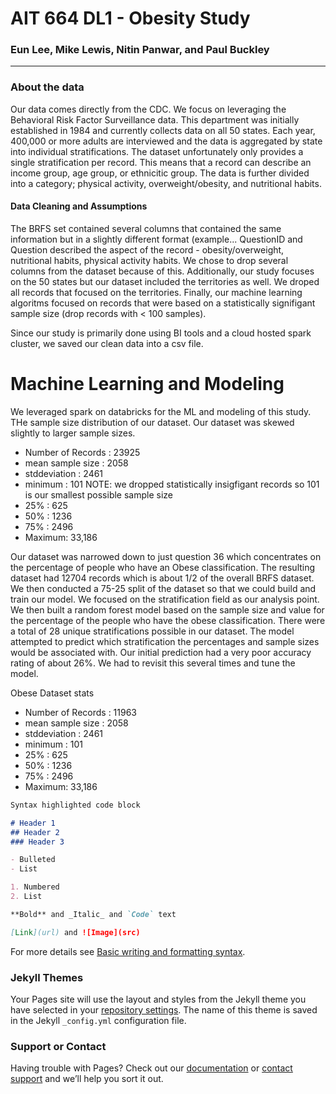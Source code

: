 # AIT 664 DL1 - Obesity Study
### Eun Lee, Mike Lewis, Nitin Panwar, and Paul Buckley
<hr/>


### About the data
Our data comes directly from the CDC. We focus on leveraging the Behavioral Risk Factor Surveillance data. This department was initially established in 1984 and currently collects data on all 50 states. Each year, 400,000 or more adults are interviewed and the data is aggregated by state into individual stratifications. The dataset unfortunately only provides a single stratification per record. This means that a record can describe an income group, age group, or ethnicitic group. The data is further divided into a category; physical activity, overweight/obesity, and nutritional habits.

#### Data Cleaning and Assumptions

The BRFS set contained several columns that contained the same information but in a slightly different format (example... QuestionID and Question described the aspect of the record - obesity/overweight, nutritional habits, physical activity habits. We chose to drop several columns from the dataset because of this. Additionally, our study focuses on the 50 states but our dataset included the territories as well. We droped all records that focused on the territories. Finally, our machine learning algoritms focused on records that were based on a statistically signifigant sample size (drop records with < 100 samples).

Since our study is primarily done using BI tools and a cloud hosted spark cluster, we saved our clean data into a csv file. 

# Machine Learning and Modeling

We leveraged spark on databricks for the ML and modeling of this study. THe sample size distribution of our dataset. Our dataset was skewed slightly to larger sample sizes.

 - Number of Records : 23925
 - mean sample size : 2058
 - stddeviation : 2461
 - minimum : 101 NOTE: we dropped statistically insigfigant records so 101 is our smallest possible sample size
 - 25% : 625
 - 50% : 1236
 - 75% : 2496
 - Maximum: 33,186

Our dataset was narrowed down to just question 36 which concentrates on the percentage of people who have an Obese classification. The resulting dataset had 12704 records which is about 1/2 of the overall BRFS dataset. We then conducted a 75-25 split of the dataset so that we could build and train our model. We focused on the stratification field as our analysis point. We then built a random forest model based on the sample size and value for the percentage of the people who have the obese classification. There were a total of 28 unique stratifications possible in our dataset. The model attempted to predict which stratification the percentages and sample sizes would be associated with. Our initial prediction had a very poor accuracy rating of about 26%. We had to revisit this several times and tune the model. 

Obese Dataset stats 
 - Number of Records : 11963
 - mean sample size : 2058
 - stddeviation : 2461
 - minimum : 101
 - 25% : 625
 - 50% : 1236
 - 75% : 2496
 - Maximum: 33,186



```markdown
Syntax highlighted code block

# Header 1
## Header 2
### Header 3

- Bulleted
- List

1. Numbered
2. List

**Bold** and _Italic_ and `Code` text

[Link](url) and ![Image](src)
```

For more details see [Basic writing and formatting syntax](https://docs.github.com/en/github/writing-on-github/getting-started-with-writing-and-formatting-on-github/basic-writing-and-formatting-syntax).

### Jekyll Themes

Your Pages site will use the layout and styles from the Jekyll theme you have selected in your [repository settings](https://github.com/staticresponse/AIT_664/settings/pages). The name of this theme is saved in the Jekyll `_config.yml` configuration file.

### Support or Contact

Having trouble with Pages? Check out our [documentation](https://docs.github.com/categories/github-pages-basics/) or [contact support](https://support.github.com/contact) and we’ll help you sort it out.

